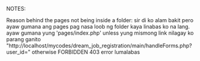 NOTES:

Reason behind the pages not being inside a folder:
sir di ko alam bakit pero ayaw gumana ang pages pag nasa loob ng folder kaya linabas ko na lang.
ayaw gumana yung 'pages/index.php' unless yung mismong link nilagay ko parang ganito "http://localhost/mycodes/dream_job_registration/main/handleForms.php?user_id="
otherwise FORBIDDEN 403 error lumalabas

